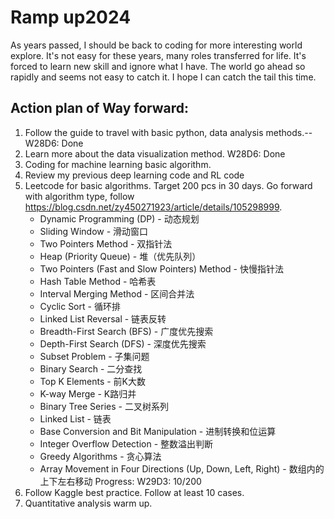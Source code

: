 # Ramp up2024
As years passed, I should be back to coding for more interesting world explore. It's not easy for these years, many roles transferred for life. It's forced to learn new skill and ignore what I have. The world go ahead so rapidly and seems not easy to catch it. I hope I can catch the tail this time. 

## Action plan of Way forward:
1. Follow the guide to travel with basic python, data analysis methods.--  W28D6: Done
2. Learn more about the data visualization method. W28D6: Done  
3. Coding for machine learning basic algorithm.
4. Review my previous deep learning code and RL code
5. Leetcode for basic algorithms. Target 200 pcs in 30 days.
   Go forward with algorithm type,
    follow https://blog.csdn.net/zy450271923/article/details/105298999.
      * Dynamic Programming (DP) - 动态规划
      * Sliding Window - 滑动窗口
      * Two Pointers Method - 双指针法
      * Heap (Priority Queue) - 堆（优先队列）
      * Two Pointers (Fast and Slow Pointers) Method - 快慢指针法
      * Hash Table Method - 哈希表
      *  Interval Merging Method - 区间合并法
      * Cyclic Sort - 循环排
      *  Linked List Reversal - 链表反转
      * Breadth-First Search (BFS) - 广度优先搜索
      *  Depth-First Search (DFS) - 深度优先搜索
      * Subset Problem - 子集问题
      *  Binary Search - 二分查找
      * Top K Elements - 前K大数
      *  K-way Merge - K路归并
      * Binary Tree Series - 二叉树系列
      *  Linked List - 链表
      * Base Conversion and Bit Manipulation - 进制转换和位运算
      * Integer Overflow Detection - 整数溢出判断
      * Greedy Algorithms - 贪心算法
      * Array Movement in Four Directions (Up, Down, Left, Right) - 数组内的上下左右移动
    Progress:
        W29D3: 10/200
6. Follow Kaggle best practice. Follow at least 10 cases.
7. Quantitative analysis warm up. 